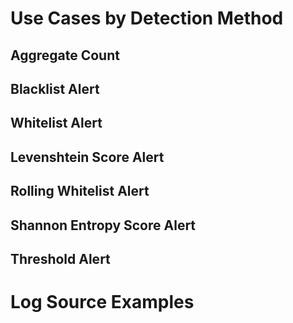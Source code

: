 # Use Cases by Detection Method

## Aggregate Count


## Blacklist Alert


## Whitelist Alert


## Levenshtein Score Alert


## Rolling Whitelist Alert


## Shannon Entropy Score Alert


## Threshold Alert

# Log Source Examples
